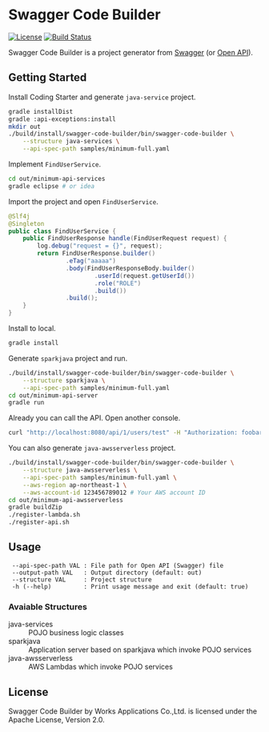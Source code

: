 # Swagger Code Builder

[![License](https://img.shields.io/badge/License-Apache%202.0-blue.svg)](https://opensource.org/licenses/Apache-2.0)
[![Build Status](https://travis-ci.org/WorksApplications/swagger-code-builder.svg?branch=master)](https://travis-ci.org/WorksApplications/swagger-code-builder)

Swagger Code Builder is a project generator from [Swagger](http://swagger.io/) (or [Open API](https://www.openapis.org/)).

## Getting Started

Install Coding Starter and generate `java-service` project.

```bash
gradle installDist
gradle :api-exceptions:install
mkdir out
./build/install/swagger-code-builder/bin/swagger-code-builder \
    --structure java-services \
    --api-spec-path samples/minimum-full.yaml
```

Implement `FindUserService`.

```bash
cd out/minimum-api-services
gradle eclipse # or idea
```

Import the project and open `FindUserService`.

```java
@Slf4j
@Singleton
public class FindUserService {
    public FindUserResponse handle(FindUserRequest request) {
        log.debug("request = {}", request);
        return FindUserResponse.builder()
                .eTag("aaaaa")
                .body(FindUserResponseBody.builder()
                        .userId(request.getUserId())
                        .role("ROLE")
                        .build())
                .build();
    }
}
```

Install to local.

```bash
gradle install
```

Generate `sparkjava` project and run.

```bash
./build/install/swagger-code-builder/bin/swagger-code-builder \
    --structure sparkjava \
    --api-spec-path samples/minimum-full.yaml
cd out/minimum-api-server
gradle run
```

Already you can call the API.
Open another console.

```bash
curl "http://localhost:8080/api/1/users/test" -H "Authorization: foobar"
```

You can also generate `java-awsserverless` project.

```bash
./build/install/swagger-code-builder/bin/swagger-code-builder \
    --structure java-awsserverless \
    --api-spec-path samples/minimum-full.yaml \
    --aws-region ap-northeast-1 \
    --aws-account-id 123456789012 # Your AWS account ID
cd out/minimum-api-awsserverless
gradle buildZip
./register-lambda.sh
./register-api.sh
```

## Usage

```text
 --api-spec-path VAL : File path for Open API (Swagger) file
 --output-path VAL   : Output directory (default: out)
 --structure VAL     : Project structure
 -h (--help)         : Print usage message and exit (default: true)
```

### Avaiable Structures

<dl>
  <dt>java-services</dt>
  <dd>POJO business logic classes</dd>
  <dt>sparkjava</dt>
  <dd>Application server based on sparkjava which invoke POJO services</dd>
  <dt>java-awsserverless</dt>
  <dd>AWS Lambdas which invoke POJO services</dd>
</dl>

## License

Swagger Code Builder by Works Applications Co.,Ltd. is licensed under
the Apache License, Version 2.0.
